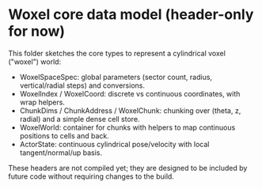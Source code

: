 # Woxel core data model (header-only for now)

This folder sketches the core types to represent a cylindrical voxel ("woxel") world:

- WoxelSpaceSpec: global parameters (sector count, radius, vertical/radial steps) and conversions.
- WoxelIndex / WoxelCoord: discrete vs continuous coordinates, with wrap helpers.
- ChunkDims / ChunkAddress / WoxelChunk: chunking over (theta, z, radial) and a simple dense cell store.
- WoxelWorld: container for chunks with helpers to map continuous positions to cells and back.
- ActorState: continuous cylindrical pose/velocity with local tangent/normal/up basis.

These headers are not compiled yet; they are designed to be included by future code without requiring changes to the build.
